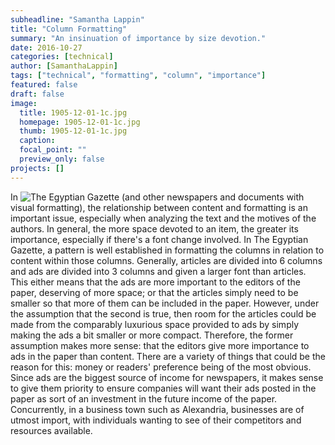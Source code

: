 ```yaml
---
subheadline: "Samantha Lappin"
title: "Column Formatting"
summary: "An insinuation of importance by size devotion."
date: 2016-10-27
categories: [technical]
author: [SamanthaLappin]
tags: ["technical", "formatting", "column", "importance"]
featured: false
draft: false
image:
  title: 1905-12-01-1c.jpg
  homepage: 1905-12-01-1c.jpg
  thumb: 1905-12-01-1c.jpg
  caption:
  focal_point: ""
  preview_only: false
projects: []
---
```

In ![The Egyptian Gazette](https://github.com/dig-eg-gaz/content) (and other newspapers and documents with visual formatting), the relationship between content and formatting is an important issue, especially when analyzing the text and the motives of the authors. In general, the more space devoted to an item, the greater its importance, especially if there's a font change involved. In The Egyptian Gazette, a pattern is well established in formatting the columns in relation to content within those columns. Generally, articles are divided into 6 columns and ads are divided into 3 columns and given a larger font than articles. This either means that the ads are more important to the editors of the paper, deserving of more space; or that the articles simply need to be smaller so that more of them can be included in the paper. However, under the assumption that the second is true, then room for the articles could be made from the comparably luxurious space provided to ads by simply making the ads a bit smaller or more compact. Therefore, the former assumption makes more sense: that the editors give more importance to ads in the paper than content. There are a variety of things that could be the reason for this: money or readers' preference being of the most obvious. Since ads are the biggest source of income for newspapers, it makes sense to give them priority to ensure companies will want their ads posted in the paper as sort of an investment in the future income of the paper. Concurrently, in a business town such as Alexandria, businesses are of utmost import, with individuals wanting to see of their competitors and resources available.
